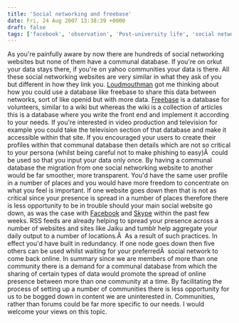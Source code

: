 ```yaml
---
title: 'Social networking and freebase'
date: Fri, 24 Aug 2007 13:38:39 +0000
draft: false
tags: ['facebook', 'observation', 'Post-university life', 'social networking', 'tech related']
---
```


As you're painfully aware by now there are hundreds of social networking websites but none of them have a communal database. If you're on orkut your data stays there, if you're on yahoo communities your data is there. All these social networking websites are very similar in what they ask of you but different in how they link you. [Loudmouthman](http://www.kyte.tv/channels/view.html?name=social_networking#uri,channels/9360/45160) got me thinking about how you could use a database like freebase to share this data between networks, sort of like openid but with more data. [Freebase](http://www.freebase.com/) is a database for volunteers, similar to a wiki but whereas the wiki is a collection of articles this is a database where you write the front end and implement it according to your needs. If you're interested in video production and television for example you could take the television section of that database and make it accessible within that site. If you encouraged your users to create their profiles within that communal database then details which are not so critical to your persona (whilst being careful not to make phishing to easy)Â  could be used so that you input your data only once. By having a communal database the migration from one social networking website to another would be far smoother, more transparent. You'd have the same user profile in a number of places and you would have more freedom to concentrate on what you feel is important. If one website goes down then that is not as critical since your presence is spread in a number of places therefore there is less opportunity to be in trouble should your main social website go down, as was the case with [Facebook](http://www.facebook.com) and [Skype](http://www.skype.com) within the past few weeks. RSS feeds are already helping to spread your presence across a number of websites and sites like Jaiku and tumblr help aggregate your daily output to a number of locations.Â  As a result of such practices. In effect you'd have built in redundancy. If one node goes down then five others can be used whilst waiting for your preferredÂ  social network to come back online. In summary since we are members of more than one community there is a demand for a communal database from which the sharing of certain types of data would promote the spread of online presence between more than one community at a time. By facilitating the process of setting up a number of communities there is less opportunity for us to be bogged down in content we are uninterested in. Communities, rather than forums could be far more specific to our needs. I would welcome your views on this topic.
